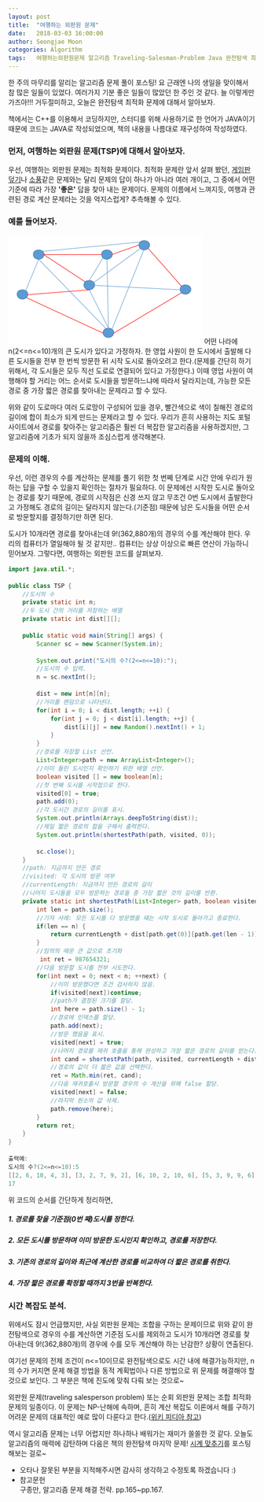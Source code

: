 ```yaml
---
layout: post
title:  "여행하는 외판원 문제"
date:   2018-03-03 16:00:00
author: Seongjae Moon
categories: Algorithm
tags:   여행하는외판원문제 알고리즘 Traveling-Salesman-Problem Java 완전탐색 최적화문제 재귀함수
---
```


한 주의 마무리를 알리는 알고리즘 문제 풀이 포스팅! 요 근래엔 나의 생일을 맞이해서 참 많은 일들이 있었다. 여러가지 기분 좋은 일들이 많았던 한 주인 것 같다. 늘 이렇게만 가즈아!!! 거두절미하고, 오늘은 완전탐색 최적화 문제에 대해서 알아보자.

책에서는 C++를 이용해서 코딩하지만, 스터디를 위해 사용하기로 한 언어가 JAVA이기 때문에 코드는 JAVA로 작성되었으며, 책의 내용을 나름대로 재구성하여 작성하였다.

### 먼저, 여행하는 외판원 문제(TSP)에 대해서 알아보자.
우선, 여행하는 외판원 문제는 최적화 문제이다. 최적화 문제란 앞서 살펴 봤던, [게임판 덮기](https://seongjaemoon.github.io/algorithm/2018/02/18/algorithmBoardCover.html)나 [소풍](https://seongjaemoon.github.io/algorithm/2018/02/09/algorithmPicnic.html)같은 문제와는 달리 문제의 답이 하나가 아니라 여러 개이고, 그 중에서 어떤 기준에 따라 가장 **'좋은'** 답을 찾아 내는 문제이다. 문제의 이름에서 느껴지듯, 여행과 관련된 경로 계산 문제라는 것을 억지스럽게? 추측해볼 수 있다.

### 예를 들어보자.
![경로 찾기 예시](/assets/uploads/algorithm/tsp.png)
어떤 나라에 n(2<=n<=10)개의 큰 도시가 있다고 가정하자. 한 영업 사원이 한 도시에서 출발해 다른 도시들을 전부 한 번씩 방문한 뒤 시작 도시로 돌아오려고 한다.(문제를 간단히 하기 위해서, 각 도시들은 모두 직선 도로로 연결되어 있다고 가정한다.) 이때 영업 사원이 여행해야 할 거리는 어느 순서로 도시들을 방문하느냐에 따라서 달라지는데, 가능한 모든 경로 중 가장 짧은 경로를 찾아내는 문제라고 할 수 있다.   

위와 같이 도로마다 여러 도로망이 구성되어 있을 경우, 빨간색으로 색이 칠해진 경로의 길이에 합이 최소가 되게 만드는 문제라고 할 수 있다. 우리가 흔히 사용하는 지도 포털 사이트에서 경로를 찾아주는 알고리즘은 훨씬 더 복잡한 알고리즘을 사용하겠지만, 그 알고리즘에 기초가 되지 않을까 조심스럽게 생각해본다.

### 문제의 이해.
우선, 이런 경우의 수를 계산하는 문제를 풀기 위한 첫 번쩨 단계로 시간 안에 우리가 원하는 답을 구할 수 있을지 확인하는 절차가 필요하다. 이 문제에선 시작한 도시로 돌아오는 경로를 찾기 때문에, 경로의 시작점은 신경 쓰지 않고 무조건 0번 도시에서 출발한다고 가정해도 경로의 길이는 달라지지 않는다.(기준점) 때문에 남은 도시들을 어떤 순서로 방문할지를 결정하기만 하면 된다.

도시가 10개라면 경로를 찾아내는데 9!(362,880개)의 경우의 수를 계산해야 한다. 우리의 컴퓨터가 열일해야 될 것 같지만.. 컴퓨터는 상상 이상으로 빠른 연산이 가능하니 믿어보자. 그렇다면, 여행하는 외판원 코드를 살펴보자.
```java
import java.util.*;

public class TSP {
	//도시의 수
	private static int n;
	//두 도시 간의 거리를 저장하는 배열
	private static int dist[][];

	public static void main(String[] args) {
		Scanner sc = new Scanner(System.in);

		System.out.print("도시의 수?(2<=n<=10):");
		//도시의 수 입력.
		n = sc.nextInt();

		dist = new int[n][n];
		//거리를 랜덤으로 나타낸다.
		for(int i = 0; i < dist.length; ++i) {
			for(int j = 0; j < dist[i].length; ++j) {
				dist[i][j] = new Random().nextInt() + 1;
			}
		}
		//경로를 저장할 List 선언.
		List<Integer>path = new ArrayList<Integer>();
		//이미 들린 도시인지 확인하기 위한 배열 선언.
		boolean visited [] = new boolean[n];
		//첫 번째 도시를 시작점으로 한다.
		visited[0] = true;
		path.add(0);
		//각 도시간 경로의 길이를 표시.
		System.out.println(Arrays.deepToString(dist));
		//제일 짧은 경로의 합을 구해서 출력한다.
		System.out.println(shortestPath(path, visited, 0));

		sc.close();
	}
	//path: 지금까지 만든 경로
	//visited: 각 도시의 방문 여부
	//currentLength: 지금까지 만든 경로의 길이
	//나머지 도시들을 모두 방문하는 경로들 중 가장 짧은 것의 길이를 반환.
	private static int shortestPath(List<Integer> path, boolean visited[], int currentLength) {
		int len = path.size();
		//기저 사례: 모든 도시를 다 방문했을 때는 시작 도시로 돌아가고 종료한다.
		if(len == n) {
			return currentLength + dist[path.get(0)][path.get(len - 1)];
		}
		//임의의 매운 큰 값으로 초기화
		 int ret = 987654321;
		//다음 방문할 도시를 전부 시도한다.
		for(int next = 0; next < n; ++next) {
			//이미 방문했다면 조건 검사하지 않음.
			if(visited[next])continue;
			//path가 결정된 크기를 할당.
			int here = path.size() - 1;
			//경로에 인덱스를 할당.
			path.add(next);
			//방문 했음을 표시.
			visited[next] = true;
			//나머지 경로를 재귀 호출을 통해 완성하고 가장 짧은 경로의 길이를 얻는다.
			int cand = shortestPath(path, visited, currentLength + dist[here][here]);
			//경로의 값이 더 짧은 값을 선택한다.
			ret = Math.min(ret, cand);
			//다음 재귀호출시 방문할 경우의 수 계산을 위해 false 할당.
			visited[next] = false;
			//마지막 원소의 값 삭제.
			path.remove(here);
		}
		return ret;
	}
}

출력예:
도시의 수?(2<=n<=10):5
[[2, 6, 10, 4, 3], [3, 2, 7, 9, 2], [6, 10, 2, 10, 6], [5, 3, 9, 9, 6], [6, 5, 1, 5, 5]]
17
```
위 코드의 순서를 간단하게 정리하면,
##### 1. 경로를 찾을 기준점(0번 째)도시를 정한다.
##### 2. 모든 도시를 방문하며 이미 방문한 도시인지 확인하고, 경로를 저장한다.
##### 3. 기존의 경로의 길이와 최근에 계산한 경로를 비교하여 더 짧은 경로를 취한다.
##### 4. 가장 짧은 경로를 확정할 때까지 3번을 반복한다.

### 시간 복잡도 분석.
위에서도 잠시 언급했지만, 사실 외판원 문제는 조합을 구하는 문제이므로 위와 같이 완전탐색으로 경우의 수를 계산하면 기준점 도시를 제외하고 도시가 10개라면 경로를 찾아내는데 9!(362,880개)의 경우에 수를 모두 계산해야 하는 난감한? 상황이 연출된다.

여기선 문제의 전제 조건이 n<=10이므로 완전탐색으로도 시간 내에 해결가능하지만, n의 수가 커지면 문제 해결 방법을 동적 계획법이나 다른 방법으로 위 문제를 해결해야 할 것으로 보인다. 그 부분은 책에 진도에 맞춰 다뤄 보는 것으로~

외판원 문제(traveling salesperson problem) 또는 순회 외판원 문제는 조합 최적화 문제의 일종이다. 이 문제는 NP-난해에 속하며, 흔히 계산 복잡도 이론에서 해를 구하기 어려운 문제의 대표적인 예로 많이 다룬다고 한다.([위키 피디아 참고](https://ko.wikipedia.org/wiki/%EC%99%B8%ED%8C%90%EC%9B%90_%EB%AC%B8%EC%A0%9C))

역시 알고리즘 문제는 너무 어렵지만 하나하나 배워가는 재미가 쏠쏠한 것 같다. 오늘도 알고리즘의 매력에 감탄하며 다음은 책의 완전탐색 마지막 문제! [시계 맞추기](https://seongjaemoon.github.io/algorithm/2018/03/06/algorithmBoardCover.html)를 포스팅 해보는 걸로~  


* 오타나 잘못된 부분을 지적해주시면 감사히 생각하고 수정토록 하겠습니다 :)
* 참고문헌<br>
구종만, 알고리즘 문제 해결 전략. pp.165~pp.167.
